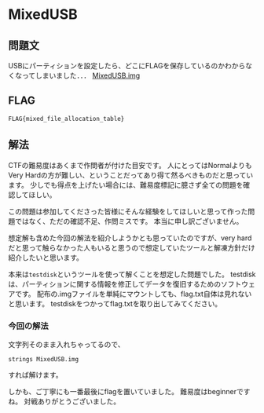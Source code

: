 # MixedUSB
## 問題文

USBにパーティションを設定したら、どこにFLAGを保存しているのかわからなくなってしまいました．．．
[MixedUSB.img](https://mega.nz/file/AWBnRIhZ#7apL0Egu5LfvVoTkkoIEwKQjbF1McFvUmFIgeX0RLCU)

## FLAG

```
FLAG{mixed_file_allocation_table}
```

## 解法

CTFの難易度はあくまで作問者が付けた目安です。
人にとってはNormalよりもVery Hardの方が難しい、ということだってあり得て然るべきものだと思っています。
少しでも得点を上げたい場合には、難易度標記に臆さず全ての問題を確認してほしい。

この問題は参加してくださった皆様にそんな経験をしてほしいと思って作った問題ではなく、ただの確認不足、作問ミスです。
本当に申し訳ございません。

想定解も含めた今回の解法を紹介しようかとも思っていたのですが、very hardだと思って触らなかった人もいると思うので想定していたツールと解凍方針だけ紹介したいと思います。

本来は`testdisk`というツールを使って解くことを想定した問題でした。
testdiskは、パーティションに関する情報を修正してデータを復旧するためのソフトウェアです。
配布の.imgファイルを単純にマウントしても、flag.txt自体は見れないと思います。
testdiskをつかってflag.txtを取り出してみてください。

### 今回の解法

文字列そのまま入れちゃってるので、
```
strings MixedUSB.img
```
すれば解けます。

しかも、ご丁寧にも一番最後にflagを置いていました。
難易度はbeginnerですね。
対戦ありがとうございました。
